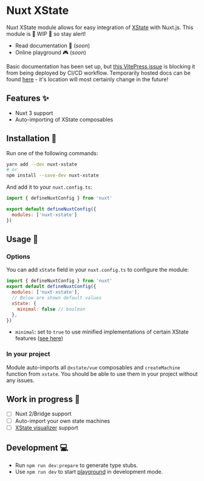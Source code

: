 # Nuxt XState

Nuxt XState module allows for easy integration of [XState](https://xstate.js.org/) with Nuxt.js. This module is  🚧 WIP 🚧 so stay alert!

- Read documentation :book: (*soon*)
- Online playground :video_game: (*soon*)

Basic documentation has been set up, but [this VitePress issue](https://github.com/vuejs/vitepress/issues/917) is blocking it from being deployed by CI/CD workflow. Temporarily hosted docs can be found [here](https://nuxt-xstate.netlify.app/) - it's location will most certainly change in the future!

## Features :sparkles:

- Nuxt 3 support
- Auto-importing of XState composables

## Installation :floppy_disk:

Run one of the following commands:

```bash
yarn add --dev nuxt-xstate
# or
npm install --save-dev nuxt-xstate
```

And add it to your `nuxt.config.ts`:

```js
import { defineNuxtConfig } from 'nuxt'

export default defineNuxtConfig({
  modules: ['nuxt-xstate']
})
```

## Usage :toolbox:

### Options

You can add `xState` field in your `nuxt.config.ts` to configure the module:

```js
import { defineNuxtConfig } from 'nuxt'
export default defineNuxtConfig({
  modules: ['nuxt-xstate'],
  // Below are shown default values
  xState: {
    minimal: false // boolean
  },
})
```

- `minimal`: set to `true` to use minified implementations of certain XState features ([see here](https://xstate.js.org/docs/packages/xstate-fsm/#features))

### In your project

Module auto-imports all `@xstate/vue` composables and `createMachine` function from `xstate`. You should be able to use them in your project without any issues.

## Work in progress :construction:

- [ ] Nuxt 2/Bridge support
- [ ] Auto-import your own state machines
- [ ] [XState visualizer](https://xstate.js.org/viz/) support

## Development :computer:

- Run `npm run dev:prepare` to generate type stubs.
- Use `npm run dev` to start [playground](./playground) in development mode.
